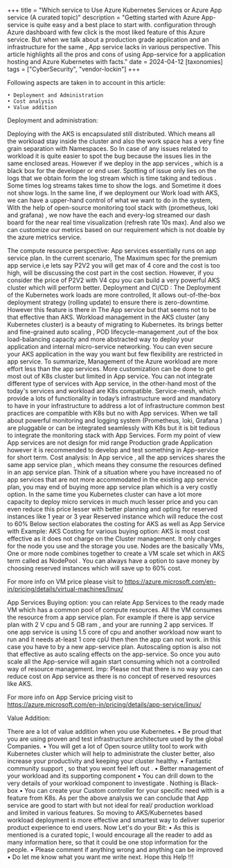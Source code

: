 +++
title = "Which service to Use Azure Kubernetes Services or Azure App service (A curated topic)"
description = "Getting started with Azure App-service is quite easy and a best place to start with.  configuration through Azure dashboard with few click is the most liked feature of this Azure service. But when we talk about a production grade application and an infrastructure for the same , App service lacks in various perspective. This article highlights all the pros and cons of using App-service for a application hosting and Azure Kubernetes with facts."
date = 2024-04-12
[taxonomies] 
tags = ["CyberSecurity", "vendor-lockin"]
+++

Following aspects are taken in to account in this article:

    • Deployment and Administration
    • Cost analysis
    • Value addition
    
Deployment and administration:

Deploying with the AKS is encapsulated still distributed. Which means all the workload stay inside the cluster and also the work space has a very fine grain separation with Namespaces. So In case of any issues related to workload it is quite easier to spot the bug because the issues lies in the same enclosed areas. However if we deploy in the app services , which is a black box for the developer or end user. Spotting of issue only lies on the logs that we obtain form the log stream which is time taking and tedious .  Some times log streams takes time to show the logs. and Sometime it does not show logs.  In the same line, if we deployment our Work load with AKS, we can have a upper-hand control of what we want to do in the system, With the help of open-source monitoring tool stack with (prometheus, loki and grafana) , we now have the each and every-log streamed our dash board for the near real time visualization (refresh rate 10s max). And also we can customize our metrics based on our requirement which is not doable by the azure metrics service.

The compute resource perspective:
App services essentially runs on app service plan. In the current scenario, The Maximum spec for the premium app service i,e  lets say P2V2  you will get max of 4 core and the cost is too high, will be discussing the cost part in the cost section. However, if you consider the price of P2V2  with V4 cpu you can build a very powerful AKS cluster which will perform better.
Deployment and CI/CD :
The Deployment of the Kubernetes work loads are more controlled, It allows out-of-the-box deployment strategy (rolling update) to ensure there is zero-downtime. However this feature is there in The App service but that seems not to be that effective than  AKS.
Workload management in the AKS cluster (any Kubernetes cluster) is a beauty of migrating to Kubernetes. its brings better and fine-grained  auto scaling , POD lifecycle-management ,out of the box load-balancing capacity and more abstracted way to deploy your application and internal micro-service networking. You can even secure your AKS application in the way you want but few flexibility are restricted in app service.
To summarize, Management of the Azure workload are more effort less than the app services. More customization can be done to get most out of K8s cluster but limited in App service. You can not integrate different type of services with App service, in the other-hand most of the today's services and workload are K8s compatible. Service-mesh, which provide a lots of functionality in today’s infrastructure word and mandatory to have in your infrastructure to address a lot of infrastructure common best practices are compatible with K8s but no with App services. When we tall about powerful  monitoring and logging system (Prometheus, loki, Grafana ) are pluggable or can be integrated seamlessly with K8s but it is bit tedious to integrate the monitoring stack with App Services. Form my point of view App services are not design for mid range Production grade Application however it is recommended to develop and test something in App-service for short term.
Cost analysis:
In App service , all the app services shares the same app service plan , which means they consume the resources defined in an app service plan. Think of a situation where you have increased no of app services that are not more accommodated in the existing app service plan, you may end of buying more app service plan which is a very costly option. In the same time you Kubernetes cluster can have a lot more capacity to deploy micro services in much much lesser price and you can even reduce this price lesser with better planning and opting for reserved instances like 1 year or 3 year Reserved instance which will reduce the cost to 60%
Below section elaborates the costing for AKS as well as App Service with Example:
AKS Costing for various buying option:
AKS is most cost effective as it does not charge on the Cluster management. It only charges for the node you use and the storage you use. Nodes are the basically VMs, One or more node combines together to create a VM scale set which in AKS term called as NodePool . You can always have a option to save money by choosing reserved instances which will save up to 60% cost.



For more info on VM price please visit to https://azure.microsoft.com/en-in/pricing/details/virtual-machines/linux/

App Services Buying option:
you can relate App Services to the ready made VM which has a common pool of compute resources. All the VM consumes the resource from a app service plan. For example if there is app service plan with  2 V cpu and 5 GB ram , and your are running 2 app services. If one app service is using 1.5 core of cpu and another workload now want to run and it needs at-least 1 core cpU then then the app can not work. in this case you have to by a new app-service plan. Autoscaling option is also not that effective as auto scaling effects on the app-service. So once you auto scale all the App-service will again start consuming which not a controlled way of resource management. Imp: Please not that there is no way you can reduce cost on App service as there is no concept of reserved resources like AKS.


For more info on App Service pricing visit to https://azure.microsoft.com/en-in/pricing/details/app-service/linux/

Value Addition:

There are a lot of value addition when you use Kubernetes.
    • Be proud that you are using proven and test infrastructure architecture  used by the global Companies.
    • You will get a lot of Open source utility tool to work with Kubernetes cluster which will help to administrate the cluster  better, also increase your productivity and keeping your cluster healthy.
    • Fantastic community support , so that you wont feel left out .
    • Better management of your workload and its supporting component
    • You can drill down to the very details of your workload component to investigate . Nothing is Black-box
    • You can create your Custom controller for your specific need with is a feature from K8s.
As per the above analysis we can conclude that App service are good to start with but not ideal for real/ production workload and limited in various features. So moving to AKS/Kubernetes based workload deployment is more effective and smartest way to deliver superior product experience to end users.
Now Let's do your Bit:
    • As this is mentioned is a curated topic, I would encourage all the reader to add as many information here, so that it could be one stop information for the people.
    • Please comment if anything wrong and anything can be improved
    • Do let me know what you want me write next.
Hope this Help !!!
